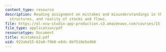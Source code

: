```yaml
---
content_type: resource
description: Reading assignment on mistakes and misunderstandings in the use of generic
  structures, and reality of stocks and flows.
file: https://ol-ocw-studio-app-production.s3.amazonaws.com/courses/15-988-system-dynamics-self-study-fall-1998-spring-1999/922abd1562a0f9b0e9dc6bf518e5edb0_mistakes2.pdf
file_type: application/pdf
resourcetype: Document
title: mistakes2.pdf
uid: 922abd15-62a0-f9b0-e9dc-6bf518e5edb0
---
```

